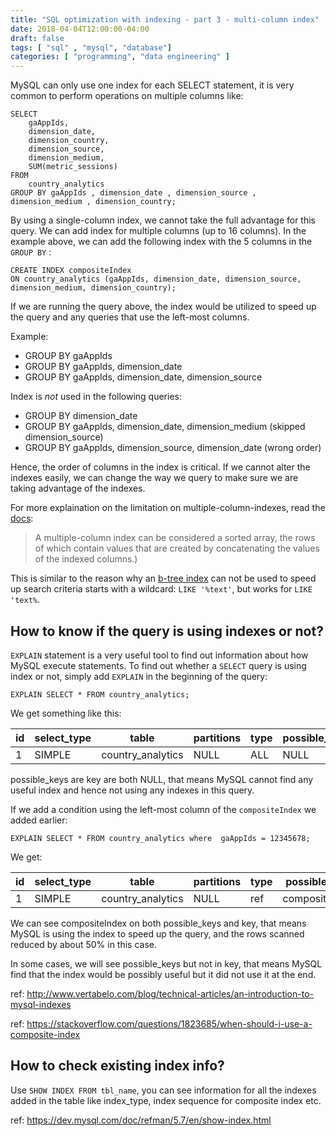 ```yaml
---
title: "SQL optimization with indexing - part 3 - multi-column index"
date: 2018-04-04T12:00:00-04:00
draft: false
tags: [ "sql" , "mysql", "database"]
categories: [ "programming", "data engineering" ]
---
```


MySQL can only use one index for each SELECT statement, it is very common to perform operations on multiple columns like:

```mysql
SELECT 
    gaAppIds,
    dimension_date,
    dimension_country,
    dimension_source,
    dimension_medium,
    SUM(metric_sessions)
FROM
    country_analytics
GROUP BY gaAppIds , dimension_date , dimension_source , dimension_medium , dimension_country;
```

By using a single-column index, we cannot take the full advantage for this query. We can add index for multiple columns (up to 16 columns). In the example above, we can add the following index with the 5 columns in the `GROUP BY` :

```mysql
CREATE INDEX compositeIndex
ON country_analytics (gaAppIds, dimension_date, dimension_source, dimension_medium, dimension_country);
```

If we are running the query above, the index would be utilized to speed up the query and any queries that use the left-most columns. 

Example:

- GROUP BY gaAppIds
- GROUP BY gaAppIds, dimension_date
- GROUP BY gaAppIds, dimension_date, dimension_source

Index is *not* used in the following queries:

- GROUP BY dimension_date
- GROUP BY gaAppIds, dimension_date, dimension_medium (skipped dimension_source)
- GROUP BY gaAppIds, dimension_source, dimension_date (wrong order)

Hence, the order of columns in the index is critical. If we cannot alter the indexes easily, we can change the way we query to make sure we are taking advantage of the indexes.

For more explaination on the limitation on multiple-column-indexes, read the [docs](https://dev.mysql.com/doc/refman/5.7/en/multiple-column-indexes.html):

> A multiple-column index can be considered a sorted array, the rows of which contain values that are created by concatenating the values of the indexed columns.)

This is similar to the reason why an [b-tree index](https://dev.mysql.com/doc/refman/5.7/en/index-btree-hash.html) can not be used to speed up search criteria starts with a wildcard: `LIKE '%text'`, but works for `LIKE 'text%`.

## **How to know if the query is using indexes or not?**

`EXPLAIN` statement is a very useful tool to find out information about how MySQL execute statements. To find out whether a `SELECT` query is using index or not, simply add `EXPLAIN` in the beginning of the query:

```mysql
EXPLAIN SELECT * FROM country_analytics; 
```



We get something like this:

| id   | select_type | table             | partitions | type | possible_keys | key  | key_len | ref  | rows    | filtered | Extra |
| ---- | ----------- | ----------------- | ---------- | ---- | ------------- | ---- | ------- | ---- | ------- | -------- | ----- |
| 1    | SIMPLE      | country_analytics | NULL       | ALL  | NULL          | NULL | NULL    | NULL | 1870000 | 100.00   | NULL  |

possible_keys are key are both NULL, that means MySQL cannot find any useful index and hence not using any indexes in this query.

If we add a condition using the left-most column of the `compositeIndex` we added earlier:

```mysql
EXPLAIN SELECT * FROM country_analytics where  gaAppIds = 12345678;
```



We get:

| id   | select_type | table             | partitions | type | possible_keys  | key            | key_len | ref   | rows   | filtered | Extra |
| ---- | ----------- | ----------------- | ---------- | ---- | -------------- | -------------- | ------- | ----- | ------ | -------- | ----- |
| 1    | SIMPLE      | country_analytics | NULL       | ref  | compositeIndex | compositeIndex | 5       | const | 937000 | 100.00   | NULL  |

We can see compositeIndex on both possible_keys and key, that means MySQL is using the index to speed up the query, and the rows scanned reduced by about 50% in this case.

In some cases, we will see possible_keys but not in key, that means MySQL find that the index would be possibly useful but it did not use it at the end. 

ref: http://www.vertabelo.com/blog/technical-articles/an-introduction-to-mysql-indexes

ref: https://stackoverflow.com/questions/1823685/when-should-i-use-a-composite-index



## **How to check existing index info?**

Use `SHOW INDEX FROM tbl_name`, you can see information for all the indexes added in the table like index_type, index sequence for composite index etc.

ref: https://dev.mysql.com/doc/refman/5.7/en/show-index.html







